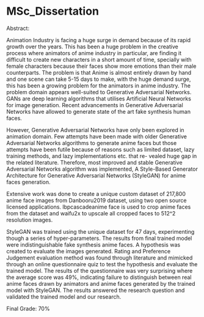 # MSc_Dissertation

Abstract:

Animation Industry is facing a huge surge in demand because of its rapid growth over the years. This has been a huge problem in the creative process where animators of anime industry in particular, are finding it difficult to create new characters in a short amount of time, specially with female characters because their faces show more emotions than their male counterparts. The problem is that Anime is almost entirely drawn by hand and one scene can take 5-15 days to make, with the huge demand surge, this has been a growing problem for the animators in anime industry. The problem domain appears well-suited to Generative Adversarial Networks. GANs are deep learning algorithms that utilises Artificial Neural Networks for image generation. Recent advancements in Generative Adversarial Networks have allowed to generate state of the art fake synthesis human faces.

However, Generative Adversarial Networks have only been explored in animation domain. Few attempts have been made with older Generative Adversarial Networks algorithms to generate anime faces but those attempts have been futile because of reasons such as limited dataset, lazy training methods, and lazy implementations etc. that re- vealed huge gap in the related literature. Therefore, most improved and stable Generative Adversarial Networks algorithm was implemented, A Style-Based Generator Architecture for Generative Adversarial Networks (StyleGAN) for anime faces generation.

Extensive work was done to create a unique custom dataset of 217,800 anime face images from Danbooru2019 dataset, using two open source licensed applications. lbpcascadeanime face is used to crop anime faces from the dataset and waifu2x to upscale all cropped faces to 512^2 resolution images.

StyleGAN was trained using the unique dataset for 47 days, experimenting though a series of hyper-parameters. The results from final trained model were indistinguishable fake synthesis anime faces. A hypothesis was created to evaluate the images generated. Rating and Preference Judgement evaluation method was found through literature and mimicked through an online questionnaire quiz to test the hypothesis and evaluate the trained model. The results of the questionnaire was very surprising where the average score was 49%, indicating failure to distinguish between real anime faces drawn by animators and anime faces generated by the trained model with StyleGAN. The results answered the research question and validated the trained model and our research.

Final Grade: 70% 
